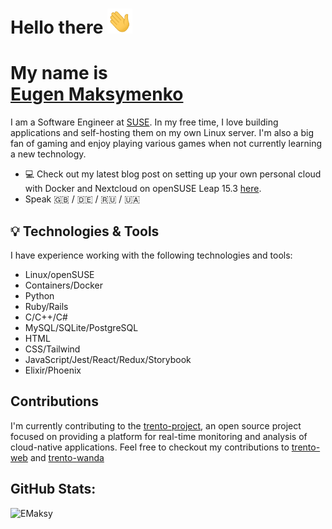 # Hello there <img src="./gif/wave.gif" width="40" height="40">

# My name is <div class="badge-base LI-profile-badge" data-locale="en_US" data-size="medium" data-theme="light" data-type="VERTICAL" data-vanity="eugen-maksymenko-3b3027217" data-version="v1"><a class="badge-base__link LI-simple-link" href="https://www.notion.so/emaksy/Hey-there-I-m-Eugen-Maksymenko-545654b643ed4390b927bb5ee10a9207">Eugen Maksymenko</a></div>

I am a Software Engineer at [SUSE](https://www.suse.com/company/about/).
In my free time, I love building applications and self-hosting them on my own Linux server. I'm also a big fan of gaming and enjoy playing various games when not currently learning a new technology.

- :computer: Check out my latest blog post on setting up your own personal cloud with Docker and Nextcloud on openSUSE Leap 15.3 [here](https://www.notion.so/emaksy/Installing-and-setting-up-your-personal-cloud-with-openSUSE-Docker-and-Nextcloud-6c5cdcc1c5204d119f3fc4dc65915a01).
- Speak :gb: / :de: / :ru: / 🇺🇦

## 💡 Technologies & Tools

I have experience working with the following technologies and tools:

- Linux/openSUSE
- Containers/Docker
- Python
- Ruby/Rails
- C/C++/C#
- MySQL/SQLite/PostgreSQL
- HTML
- CSS/Tailwind
- JavaScript/Jest/React/Redux/Storybook
- Elixir/Phoenix

## Contributions

I'm currently contributing to the [trento-project](https://github.com/trento-project), an open source project focused on providing a platform for real-time monitoring and analysis of cloud-native applications.
Feel free to checkout my contributions to [trento-web](https://github.com/trento-project/web/commits?author=EMaksy) and [trento-wanda](https://github.com/trento-project/wanda/commits?author=EMaksy)


## GitHub Stats:

![EMaksy](https://github-readme-stats.vercel.app/api?username=EMaksy&show_icons=true)
